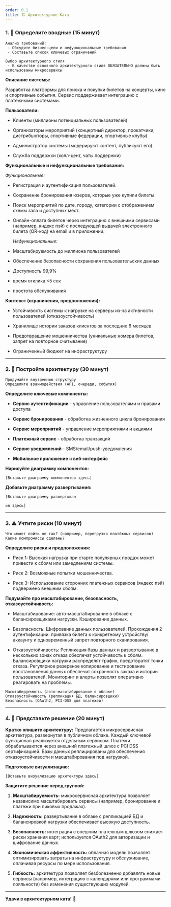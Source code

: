 ```yaml
---
order: 0.1
title: 🏗️ Архитектурное Ката
---
```


### 1\. 📖 Определите вводные (15 минут)

```
Анализ требований:
 - Обсудите бизнес-цели и нефункциональные требования
 - Составьте список ключевых ограничений

Выбор архитектурного стиля
 - В качестве основного архитектурного стиля ОБЯЗАТЕЛЬНО должны быть использованы микросервисы
```

**Описание системы:**

Разработка платформы для поиска и покупки билетов на концерты, кино и спортивные события. Сервис поддерживает интеграцию с платежными системами.

**Пользователи:**

-  Клиенты (миллионы потенциальных пользователей)

-  Организаторы мероприятий (концертный директор, прокатчики, дистрибьюторы, спортивные федерации, спортивные клубы)

-  Администратор системы (модерируют контент, публикуют его).

-  Служба поддержки (колл-цент, чаты поддержки)

**Функциональные и нефункциональные требования:**

*Функциональные:*

-  Регистрация и аутентификация пользователей.

-  Сохранение бронирования юзеров, которые уже купили билеты.

-  Поиск мероприятий по дате, городу, категории с отображением схемы зала и доступных мест.

-  Онлайн-оплата билетов через интеграцию с внешними сервисами (например, яндекс пэй) с последующей выдачей электронного билета (QR-код) на email и в приложении.

   *Нефункциональные:*

-  Масштабируемость до миллиона пользователей

-  Обеспечение безопасности сохранения пользовательских данных

-  Доступность 99,9%

-  время отклика \<5 сек

-  простота обслуживания

**Контекст (ограничения, предположения):**

-  Устойчивость системы к нагрузке на серверы из-за активности пользователей (отказоустойчивость)

-  Хранилище истории заказов клиентов за последние 6 месяцев

-  Предотвращение мошенничества (уникальные номера билетов, запрет на повторное считывание)

-  Ограниченный бюджет на инфраструктуру

---

### 2\. 🧩 Постройте архитектуру (30 минут)

```
Продумайте внутреннюю структуру
Определите взаимодействия (API, очереди, события)
```

**Определите ключевые компоненты:**

-  **Сервис аутентификации** - управление пользователями и правами доступа

-  **Сервис бронирования** - обработка жизненного цикла бронирования

-  **Сервис мероприятий** - управление мероприятиями и акциями

-  **Платежный сервис** - обработка транзакций

-  **Сервис уведомлений** - SMS/email/push-уведомления

-  **Мобильное приложение** и **веб-интерфейс**

**Нарисуйте диаграмму компонентов:**

```
[Вставьте диаграмму компонентов здесь]
```

<drawio path="./arkhitekturnoe-kata.svg" width="211px" height="101px"/>

**Добавьте диаграмму развертывания:**

```
[Вставьте диаграмму развертыван
```

<drawio path="./arkhitekturnoe-kata-2.svg" width="211px" height="101px"/>

```
ия здесь]
```

---

### 3\. ⚠️ Учтите риски (10 минут)

```
Что может пойти не так? (например, перегрузка платёжных сервисов)
Какие компромиссы сделаны?
```

**Определите риски и предположения:**

-  Риск 1: Высокая нагрузка при старте популярных продаж может привести к сбоям или замедлениям системы.

-  Риск 2: Возможные попытки мошенничества.

-  Риск 3: Использование сторонних платежных сервисов (яндекс пэй) подвержено внешним сбоям.

**Подумайте про масштабирование, безопасность, отказоустойчивость:**

-  Масштабирование: авто-масштабирование в облаке с балансировщиками нагрузки. Кэширование  данных.

-  Безопасность: Шифрование данных пользователей. Прохождения 2 аутентификации.  привязка билета к конкретному устройству/аккаунту и одновременный запрет повторного сканирования.

-  Отказоустойчивость: Репликация базы данных и развертывание в нескольких зонах отказа обеспечат устойчивость к сбоям. Балансировщики нагрузки распределят трафик, предотвратят точки отказа. Регулярное резервное копирование и тестирование восстановления данных обеспечит сохранность заказа и истории пользователей. Мониторинг и алерты позволят оперативно реагировать на проблемы.

```
Масштабируемость (авто-масштабирование в облаке)
Отказоустойчивость (репликация БД, балансировщики)
Безопасность (OAuth2, PCI-DSS для платежей)
```

---

### 4\. 📝 Представьте решение (20 минут)

**Кратко опишите архитектуру:** Предлагается микросервисная архитектура, развернутая в публичном облаке. Каждый ключевой функционал реализуется отдельным сервисом. Платежи обрабатываются через внешний платежный шлюз с PCI DSS сертификацией. Базы данных реплицированы для обеспечения отказоустойчивости и масштабирования под нагрузкой.

**Подготовьте визуализацию:**

```
[Вставьте визуализацию архитектуры здесь]
```

<drawio path="./arkhitekturnoe-kata-3.svg" width="211px" height="101px"/>

**Защитите решение перед группой:** 

1. **Масштабируемость:** микросервисная архитектура позволяет независимо масштабировать сервисы (например, бронирование и платежи при пиковых продажах).

2. **Надежность:** развертывание в облаке с репликацией БД и балансировкой нагрузки обеспечивает высокую доступность.

3. **Безопасность:** интеграция с внешним платежным шлюзом снижает риски хранения карт; используется OAuth2 для авторизации и шифрование данных.

4. **Экономическая эффективность:** облачная модель позволяет оптимизировать затраты на инфраструктуру и обслуживание, оплачивая ресурсы по мере использования.

5. **Гибкость:** архитектура позволяет безболезненно добавлять новые сервисы (например, интеграцию с календарями или программами лояльности) без изменения существующих модулей.

---

**Удачи в архитектурном ката!** 🚀